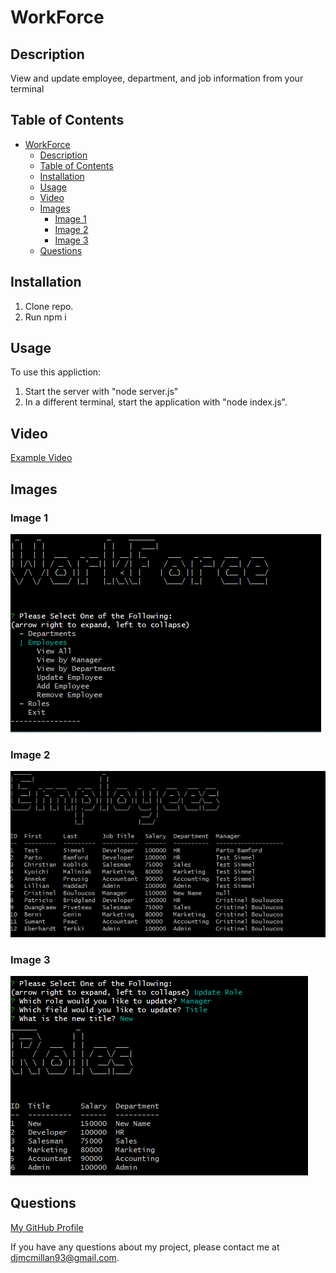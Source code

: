 # WorkForce

## Description

View and update employee, department, and job information from your terminal

## Table of Contents

- [WorkForce](#workforce)
  - [Description](#description)
  - [Table of Contents](#table-of-contents)
  - [Installation](#installation)
  - [Usage](#usage)
  - [Video](#video)
  - [Images](#images)
    - [Image 1](#image-1)
    - [Image 2](#image-2)
    - [Image 3](#image-3)
  - [Questions](#questions)

## Installation

1. Clone repo.
2. Run npm i

## Usage

To use this appliction: 
  1. Start the server with "node server.js"
  2. In a different terminal, start the application with "node index.js".

## Video

[Example Video](https://www.loom.com/share/d75c4b15a40b46b7a644b43760c7fa56 "Example Video")

## Images

### Image 1

![](assets/images/start.png)

### Image 2

![](assets/images/employees.png)

### Image 3

![](assets/images/role.png)

## Questions

[My GitHub Profile](https://github.com/Deejerz88)

If you have any questions about my project, please contact me at [djmcmillan93@gmail.com](mailto:djmcmillan93@gmail.com).
